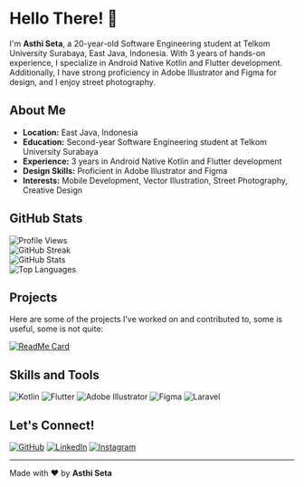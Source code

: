 # Hello There! 👋

I'm **Asthi Seta**, a 20-year-old Software Engineering student at Telkom University Surabaya, East Java, Indonesia. With 3 years of hands-on experience, I specialize in Android Native Kotlin and Flutter development. Additionally, I have strong proficiency in Adobe Illustrator and Figma for design, and I enjoy street photography.

## About Me

- **Location:** East Java, Indonesia
- **Education:** Second-year Software Engineering student at Telkom University Surabaya
- **Experience:** 3 years in Android Native Kotlin and Flutter development
- **Design Skills:** Proficient in Adobe Illustrator and Figma
- **Interests:** Mobile Development, Vector Illustration, Street Photography, Creative Design

## GitHub Stats

![Profile Views](https://komarev.com/ghpvc/?username=AkuraDiary&color=blue)  
![GitHub Streak](https://github-readme-streak-stats.herokuapp.com/?user=AkuraDiary&theme=dark&hide_border=true)  
![GitHub Stats](https://github-readme-stats.vercel.app/api?username=AkuraDiary&show_icons=true&theme=dark)  
![Top Languages](https://github-readme-stats.vercel.app/api/top-langs/?username=AkuraDiary&layout=compact&theme=dark)  

## Projects

Here are some of the projects I've worked on and contributed to, some is useful, some is not quite:

[![ReadMe Card](https://github-readme-stats.vercel.app/api/pin/?username=AkuraDiary&repo=reforestation&theme=dark)](https://github.com/AkuraDiary/reforestation)


## Skills and Tools

![Kotlin](https://img.shields.io/badge/Kotlin-0095D5?style=for-the-badge&logo=kotlin&logoColor=white)
![Flutter](https://img.shields.io/badge/Flutter-02569B?style=for-the-badge&logo=flutter&logoColor=white)
![Adobe Illustrator](https://img.shields.io/badge/Adobe%20Illustrator-FF9A00?style=for-the-badge&logo=adobe%20illustrator&logoColor=white)
![Figma](https://img.shields.io/badge/Figma-F24E1E?style=for-the-badge&logo=figma&logoColor=white)
![Laravel](https://img.shields.io/badge/Laravel-FF0000?style=for-the-badge&logo=laravel&logoColor=red)

## Let's Connect!

[![GitHub](https://img.shields.io/badge/GitHub-100000?style=for-the-badge&logo=github&logoColor=white)](https://github.com/AkuraDiary)
[![LinkedIn](https://img.shields.io/badge/LinkedIn-0077B5?style=for-the-badge&logo=linkedin&logoColor=white)](https://www.linkedin.com/in/asthiseta)
[![Instagram](https://img.shields.io/badge/Instagram-E4405F?style=for-the-badge&logo=instagram&logoColor=white)](https://instagram.com/asthi_21_)

---

Made with ❤️ by **Asthi Seta**

